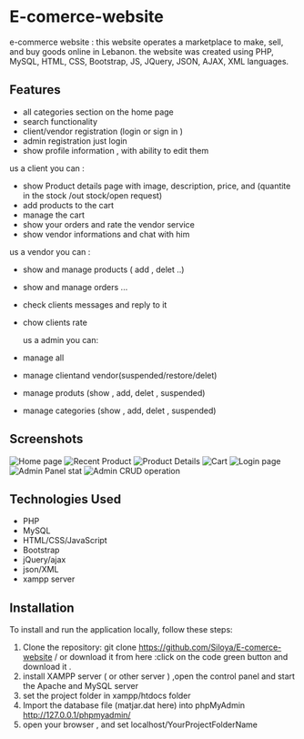 # E-comerce-website
 e-commerce website :  this website operates a marketplace to make, sell, and buy goods online in Lebanon. the website was created using PHP, MySQL, HTML, CSS, Bootstrap, JS, JQuery, JSON, AJAX, XML languages.

## Features
- all categories section on the home page
- search functionality
- client/vendor registration (login or sign in )
- admin registration just login
- show profile information , with ability to edit them

 us a client you can :
- show Product details page with image, description, price, and (quantite in the stock /out stock/open request) 
- add products to the cart
- manage the cart
- show your orders and rate the vendor service
- show vendor informations  and chat with him

 us a vendor you can :
- show and manage products ( add , delet ..)
- show and manage orders ...
- check clients messages and reply to it
- chow clients rate
  
  us a admin you can:
- manage all
- manage clientand vendor(suspended/restore/delet)
- manage produts (show , add, delet , suspended)
- manage categories (show , add, delet , suspended)

## Screenshots

![Home page](./README_images/Screenshot%202023-04-07%20164315.png)
![Recent Product](./README_images/Screenshot%202023-04-07%20164412.png)
![Product Details](./README_images/Screenshot%202023-04-07%20171035.png)
![Cart](./README_images/Screenshot%202023-04-07%20164602.png)
![Login page](./README_images/Screenshot%202023-04-07%20170644.png)
![Admin Panel stat](./README_images/Screenshot%202023-04-07%20164825.png)
![Admin CRUD operation](./README_images/Screenshot%202023-04-07%20164839.png)

## Technologies Used
- PHP
- MySQL
- HTML/CSS/JavaScript
- Bootstrap
- jQuery/ajax
- json/XML
- xampp server

## Installation

To install and run the application locally, follow these steps:

1. Clone the repository: git clone https://github.com/Siloya/E-comerce-website / or download it from here :click on the code green button and download it .
2. install XAMPP server ( or other server ) ,open the control panel and start the Apache and MySQL server
3. set the project folder in xampp/htdocs folder
4. Import the database file (matjar.dat here) into phpMyAdmin http://127.0.0.1/phpmyadmin/
5. open your browser , and set localhost/YourProjectFolderName 
